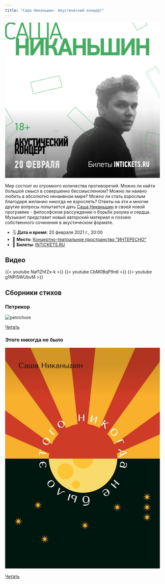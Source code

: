 ```yaml
---
title: "Саша Никаньшин. Акустический концерт"
---
```


![poster](/images/poster.png)

Мир состоит из огромного количества противоречий. Можно ли найти большой смысл в совершенно бессмысленном? Можно ли наивно любить в абсолютно ненаивном мире? Можно ли стать взрослым благодаря желанию никогда не взрослеть? Ответы на эти и многие другие вопросы попытается дать [Саша Никаньшин](https://www.instagram.com/sashalands) в своей новой программе - философском рассуждении о борьбе разума и сердца. Музыкант представит новый авторский материал и поэзию собственного сочинения в акустическом формате.

- 🗓️ **Дата и время**: 20 февраля 2021 г., 20:00
- 📍 **Место**: [Концертно-театральное пространство "ИНТЕРЕСНО"](https://www.instagram.com/interesno.art)
- 🎫 **Билеты**: [INTICKETS.RU](https://interesno.intickets.ru/event/11686242)

## Видео

{{< youtube Naf1ZhfZx-k >}}
{{< youtube CbM0BqP9rdI >}}
{{< youtube g1NPl5WUbvM >}}

## Сборники стихов

### Петрикор

![petrichore](/images/petrichore.jpg)

[Читать](/docs/petrichore.pdf)

### Этого никогда не было

![thishasneverhappened](/images/thishasneverhappened.jpg)

[Читать](/docs/thishasneverhappened.pdf)

